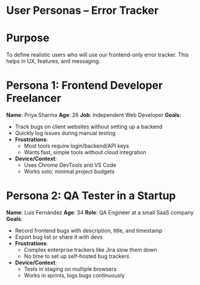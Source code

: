 # User Personas – Error Tracker

# Purpose
To define realistic users who will use our frontend-only error tracker. This helps in UX, features, and messaging.

# Persona 1: Frontend Developer Freelancer

 **Name**: Priya Sharma
 **Age**: 26
 **Job**: Independent Web Developer
**Goals**:
  - Track bugs on client websites without setting up a backend
  - Quickly log issues during manual testing
- **Frustrations**:
  - Most tools require login/backend/API keys
  - Wants fast, simple tools without cloud integration
- **Device/Context**:
  - Uses Chrome DevTools and VS Code
  - Works solo; minimal project budgets


# Persona 2: QA Tester in a Startup

**Name**: Luis Fernández
**Age**: 34
**Role**: QA Engineer at a small SaaS company
**Goals**:
  - Record frontend bugs with description, title, and timestamp
  - Export bug list or share it with devs
- **Frustrations**:
  - Complex enterprise trackers like Jira slow them down
  - No time to set up self-hosted bug trackers
- **Device/Context**:
  - Tests in staging on multiple browsers
  - Works in sprints, logs bugs continuously
